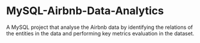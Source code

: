 # MySQL-Airbnb-Data-Analytics
A MySQL project that analyse the Airbnb data by identifying the relations of the entities in the data and performing key metrics evaluation in the dataset.

